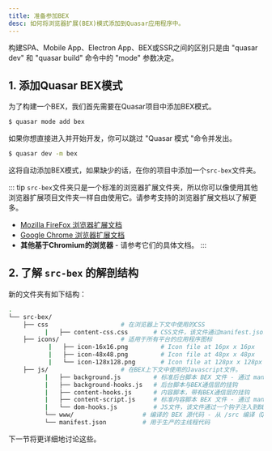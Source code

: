 ```yaml
---
title: 准备参加BEX
desc: 如何将浏览器扩展(BEX)模式添加到Quasar应用程序中。
---
```


构建SPA、Mobile App、Electron App、BEX或SSR之间的区别只是由 "quasar dev" 和 "quasar build" 命令中的 "mode" 参数决定。

## 1. 添加Quasar BEX模式
为了构建一个BEX，我们首先需要在Quasar项目中添加BEX模式。

```bash
$ quasar mode add bex
```

如果你想直接进入并开始开发，你可以跳过 "Quasar 模式 "命令并发出。

```bash
$ quasar dev -m bex
```

这将自动添加BEX模式，如果缺少的话，在你的项目中添加一个`src-bex`文件夹。

::: tip
`src-bex`文件夹只是一个标准的浏览器扩展文件夹，所以你可以像使用其他浏览器扩展项目文件夹一样自由使用它。请参考支持的浏览器扩展文档以了解更多。

* [Mozilla FireFox 浏览器扩展文档](https://developer.mozilla.org/en-US/docs/Mozilla/Add-ons/WebExtensions)
* [Google Chrome 浏览器扩展文档](https://developer.chrome.com/extensions)
* **其他基于Chromium的浏览器** - 请参考它们的具体文档。
:::

## 2. 了解 `src-bex` 的解剖结构

新的文件夹有如下结构：
```bash
.
└── src-bex/
    ├── css                    # 在浏览器上下文中使用的CSS
          |   ├── content-css.css       # CSS文件，该文件通过manifest.json自动注入到消费的网页中。
    ├── icons/                 # 适用于所有平台的应用程序图标
           |   ├── icon-16x16.png         # Icon file at 16px x 16px
           |   ├── icon-48x48.png         # Icon file at 48px x 48px
           |   └── icon-128x128.png       # Icon file at 128px x 128px
    ├── js/                    # 在BEX上下文中使用的Javascript文件。
          |   ├── background.js         # 标准后台脚本 BEX 文件 - 通过 manifest.json 自动注入
          |   ├── background-hooks.js   # 后台脚本与BEX通信层的挂钩
          |   ├── content-hooks.js      # 内容脚本，带有BEX通信层的挂钩
          |   ├── content-script.js     # 标准内容脚本 BEX 文件 - 通过 manifest.json 自动注入
          |   └── dom-hooks.js          # JS文件，该文件通过一个钩子注入到BEX通信层的DOM中
          └── www/                   # 编译的 BEX 源代码 - 从 /src 编译（Quasar 应用程序）
          └── manifest.json          # 用于生产的主线程代码
```

下一节将更详细地讨论这些。
